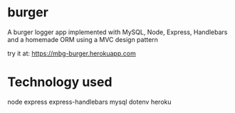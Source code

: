 # burger
A burger logger app implemented with MySQL, Node, Express, Handlebars and a homemade ORM using a MVC design pattern

try it at:  https://mbg-burger.herokuapp.com

# Technology used
node
express
express-handlebars
mysql
dotenv
heroku 